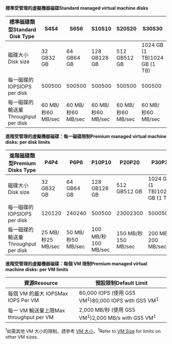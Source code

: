 <span data-ttu-id="7228c-101">**標準受管理的虛擬機器磁碟**</span><span class="sxs-lookup"><span data-stu-id="7228c-101">**Standard managed virtual machine disks**</span></span>

| <span data-ttu-id="7228c-102">標準磁碟類型</span><span class="sxs-lookup"><span data-stu-id="7228c-102">Standard Disk Type</span></span>  | <span data-ttu-id="7228c-103">S4</span><span class="sxs-lookup"><span data-stu-id="7228c-103">S4</span></span>               | <span data-ttu-id="7228c-104">S6</span><span class="sxs-lookup"><span data-stu-id="7228c-104">S6</span></span>               | <span data-ttu-id="7228c-105">S10</span><span class="sxs-lookup"><span data-stu-id="7228c-105">S10</span></span>              | <span data-ttu-id="7228c-106">S20</span><span class="sxs-lookup"><span data-stu-id="7228c-106">S20</span></span>              | <span data-ttu-id="7228c-107">S30</span><span class="sxs-lookup"><span data-stu-id="7228c-107">S30</span></span>              | <span data-ttu-id="7228c-108">S40</span><span class="sxs-lookup"><span data-stu-id="7228c-108">S40</span></span>              | <span data-ttu-id="7228c-109">S50</span><span class="sxs-lookup"><span data-stu-id="7228c-109">S50</span></span>              | 
|---------------------|---------------------|---------------------|------------------|------------------|------------------|------------------|------------------| 
| <span data-ttu-id="7228c-110">磁碟大小</span><span class="sxs-lookup"><span data-stu-id="7228c-110">Disk size</span></span>           | <span data-ttu-id="7228c-111">32 GB</span><span class="sxs-lookup"><span data-stu-id="7228c-111">32 GB</span></span>            | <span data-ttu-id="7228c-112">64 GB</span><span class="sxs-lookup"><span data-stu-id="7228c-112">64 GB</span></span>            | <span data-ttu-id="7228c-113">128 GB</span><span class="sxs-lookup"><span data-stu-id="7228c-113">128 GB</span></span>           | <span data-ttu-id="7228c-114">512 GB</span><span class="sxs-lookup"><span data-stu-id="7228c-114">512 GB</span></span>           | <span data-ttu-id="7228c-115">1024 GB (1 TB)</span><span class="sxs-lookup"><span data-stu-id="7228c-115">1024 GB (1 TB)</span></span>   | <span data-ttu-id="7228c-116">2048 GB (2TB)</span><span class="sxs-lookup"><span data-stu-id="7228c-116">2048 GB (2TB)</span></span>    | <span data-ttu-id="7228c-117">4095 GB (4 TB)</span><span class="sxs-lookup"><span data-stu-id="7228c-117">4095 GB (4 TB)</span></span>   | 
| <span data-ttu-id="7228c-118">每一磁碟的 IOPS</span><span class="sxs-lookup"><span data-stu-id="7228c-118">IOPS per disk</span></span>       | <span data-ttu-id="7228c-119">500</span><span class="sxs-lookup"><span data-stu-id="7228c-119">500</span></span>              | <span data-ttu-id="7228c-120">500</span><span class="sxs-lookup"><span data-stu-id="7228c-120">500</span></span>              | <span data-ttu-id="7228c-121">500</span><span class="sxs-lookup"><span data-stu-id="7228c-121">500</span></span>              | <span data-ttu-id="7228c-122">500</span><span class="sxs-lookup"><span data-stu-id="7228c-122">500</span></span>              | <span data-ttu-id="7228c-123">500</span><span class="sxs-lookup"><span data-stu-id="7228c-123">500</span></span>              | <span data-ttu-id="7228c-124">500</span><span class="sxs-lookup"><span data-stu-id="7228c-124">500</span></span>             | <span data-ttu-id="7228c-125">500</span><span class="sxs-lookup"><span data-stu-id="7228c-125">500</span></span>              | 
| <span data-ttu-id="7228c-126">每一磁碟的輸送量</span><span class="sxs-lookup"><span data-stu-id="7228c-126">Throughput per disk</span></span> | <span data-ttu-id="7228c-127">60 MB/秒</span><span class="sxs-lookup"><span data-stu-id="7228c-127">60 MB/sec</span></span> | <span data-ttu-id="7228c-128">60 MB/秒</span><span class="sxs-lookup"><span data-stu-id="7228c-128">60 MB/sec</span></span> | <span data-ttu-id="7228c-129">60 MB/秒</span><span class="sxs-lookup"><span data-stu-id="7228c-129">60 MB/sec</span></span> | <span data-ttu-id="7228c-130">60 MB/秒</span><span class="sxs-lookup"><span data-stu-id="7228c-130">60 MB/sec</span></span> | <span data-ttu-id="7228c-131">60 MB/秒</span><span class="sxs-lookup"><span data-stu-id="7228c-131">60 MB/sec</span></span> | <span data-ttu-id="7228c-132">60 MB/秒</span><span class="sxs-lookup"><span data-stu-id="7228c-132">60 MB/sec</span></span> | <span data-ttu-id="7228c-133">60 MB/秒</span><span class="sxs-lookup"><span data-stu-id="7228c-133">60 MB/sec</span></span> | 

<span data-ttu-id="7228c-134">**進階受管理的虛擬機器磁碟：每一磁碟限制**</span><span class="sxs-lookup"><span data-stu-id="7228c-134">**Premium managed virtual machine disks: per disk limits**</span></span>

| <span data-ttu-id="7228c-135">進階磁碟類型</span><span class="sxs-lookup"><span data-stu-id="7228c-135">Premium Disks Type</span></span>  | <span data-ttu-id="7228c-136">P4</span><span class="sxs-lookup"><span data-stu-id="7228c-136">P4</span></span>    | <span data-ttu-id="7228c-137">P6</span><span class="sxs-lookup"><span data-stu-id="7228c-137">P6</span></span>    | <span data-ttu-id="7228c-138">P10</span><span class="sxs-lookup"><span data-stu-id="7228c-138">P10</span></span>   | <span data-ttu-id="7228c-139">P20</span><span class="sxs-lookup"><span data-stu-id="7228c-139">P20</span></span>   | <span data-ttu-id="7228c-140">P30</span><span class="sxs-lookup"><span data-stu-id="7228c-140">P30</span></span>   | <span data-ttu-id="7228c-141">P40</span><span class="sxs-lookup"><span data-stu-id="7228c-141">P40</span></span>   | <span data-ttu-id="7228c-142">P50</span><span class="sxs-lookup"><span data-stu-id="7228c-142">P50</span></span>   | 
|---------------------|-------|-------|-------|-------|-------|-------|-------|
| <span data-ttu-id="7228c-143">磁碟大小</span><span class="sxs-lookup"><span data-stu-id="7228c-143">Disk size</span></span>           | <span data-ttu-id="7228c-144">32 GB</span><span class="sxs-lookup"><span data-stu-id="7228c-144">32 GB</span></span> | <span data-ttu-id="7228c-145">64 GB</span><span class="sxs-lookup"><span data-stu-id="7228c-145">64 GB</span></span> | <span data-ttu-id="7228c-146">128 GB</span><span class="sxs-lookup"><span data-stu-id="7228c-146">128 GB</span></span>| <span data-ttu-id="7228c-147">512 GB</span><span class="sxs-lookup"><span data-stu-id="7228c-147">512 GB</span></span>            | <span data-ttu-id="7228c-148">1024 GB (1 TB)</span><span class="sxs-lookup"><span data-stu-id="7228c-148">1024 GB (1 TB)</span></span>    | <span data-ttu-id="7228c-149">2048 GB (2 TB)</span><span class="sxs-lookup"><span data-stu-id="7228c-149">2048 GB (2 TB)</span></span>    | <span data-ttu-id="7228c-150">4095 GB (4 TB)</span><span class="sxs-lookup"><span data-stu-id="7228c-150">4095 GB (4 TB)</span></span>    | 
| <span data-ttu-id="7228c-151">每一磁碟的 IOPS</span><span class="sxs-lookup"><span data-stu-id="7228c-151">IOPS per disk</span></span>       | <span data-ttu-id="7228c-152">120</span><span class="sxs-lookup"><span data-stu-id="7228c-152">120</span></span>   | <span data-ttu-id="7228c-153">240</span><span class="sxs-lookup"><span data-stu-id="7228c-153">240</span></span>   | <span data-ttu-id="7228c-154">500</span><span class="sxs-lookup"><span data-stu-id="7228c-154">500</span></span>   | <span data-ttu-id="7228c-155">2300</span><span class="sxs-lookup"><span data-stu-id="7228c-155">2300</span></span>              | <span data-ttu-id="7228c-156">5000</span><span class="sxs-lookup"><span data-stu-id="7228c-156">5000</span></span>              | <span data-ttu-id="7228c-157">7500</span><span class="sxs-lookup"><span data-stu-id="7228c-157">7500</span></span>              | <span data-ttu-id="7228c-158">7500</span><span class="sxs-lookup"><span data-stu-id="7228c-158">7500</span></span>              | 
| <span data-ttu-id="7228c-159">每一磁碟的輸送量</span><span class="sxs-lookup"><span data-stu-id="7228c-159">Throughput per disk</span></span> | <span data-ttu-id="7228c-160">25 MB/秒</span><span class="sxs-lookup"><span data-stu-id="7228c-160">25 MB/sec</span></span> | <span data-ttu-id="7228c-161">50 MB/秒</span><span class="sxs-lookup"><span data-stu-id="7228c-161">50 MB/sec</span></span>  | <span data-ttu-id="7228c-162">100 MB/秒</span><span class="sxs-lookup"><span data-stu-id="7228c-162">100 MB/sec</span></span> | <span data-ttu-id="7228c-163">150 MB/秒</span><span class="sxs-lookup"><span data-stu-id="7228c-163">150 MB/sec</span></span> | <span data-ttu-id="7228c-164">200 MB/秒</span><span class="sxs-lookup"><span data-stu-id="7228c-164">200 MB/sec</span></span> | <span data-ttu-id="7228c-165">250 MB/秒</span><span class="sxs-lookup"><span data-stu-id="7228c-165">250 MB/sec</span></span> | <span data-ttu-id="7228c-166">250 MB/秒</span><span class="sxs-lookup"><span data-stu-id="7228c-166">250 MB/sec</span></span> |

<span data-ttu-id="7228c-167">**進階受管理的虛擬機器磁碟：每個 VM 限制**</span><span class="sxs-lookup"><span data-stu-id="7228c-167">**Premium managed virtual machine disks: per VM limits**</span></span>

| <span data-ttu-id="7228c-168">資源</span><span class="sxs-lookup"><span data-stu-id="7228c-168">Resource</span></span> | <span data-ttu-id="7228c-169">預設限制</span><span class="sxs-lookup"><span data-stu-id="7228c-169">Default Limit</span></span> |
| --- | --- |
| <span data-ttu-id="7228c-170">每個 VM 的最大 IOPS</span><span class="sxs-lookup"><span data-stu-id="7228c-170">Max IOPS Per VM</span></span> |<span data-ttu-id="7228c-171">80,000 IOPS (使用 GS5 VM<sup>1</sup>)</span><span class="sxs-lookup"><span data-stu-id="7228c-171">80,000 IOPS with GS5 VM<sup>1</sup></span></span> |
| <span data-ttu-id="7228c-172">每一 VM 輸送量上限</span><span class="sxs-lookup"><span data-stu-id="7228c-172">Max throughput per VM</span></span> |<span data-ttu-id="7228c-173">2,000 MB/秒 (使用 GS5 VM<sup>1</sup>)</span><span class="sxs-lookup"><span data-stu-id="7228c-173">2,000 MB/s with GS5 VM<sup>1</sup></span></span> |

<span data-ttu-id="7228c-174"><sup>1</sup>如需其他 VM 大小的限制，請參考 [VM 大小](../articles/virtual-machines/linux/sizes.md?toc=%2fazure%2fvirtual-machines%2flinux%2ftoc.json)。</span><span class="sxs-lookup"><span data-stu-id="7228c-174"><sup>1</sup>Refer to [VM Size](../articles/virtual-machines/linux/sizes.md?toc=%2fazure%2fvirtual-machines%2flinux%2ftoc.json) for limits on other VM sizes.</span></span> 
